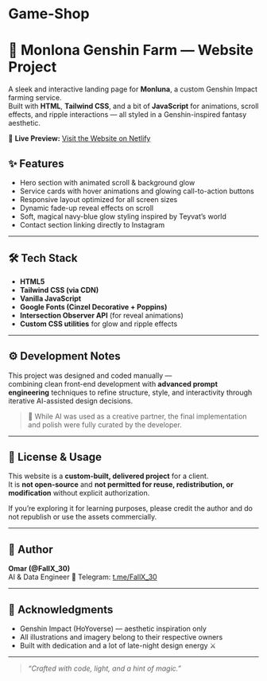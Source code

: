 # Game-Shop

# 🌌 Monlona Genshin Farm — Website Project


A sleek and interactive landing page for **Monluna**, a custom Genshin Impact farming service.  
Built with **HTML**, **Tailwind CSS**, and a bit of **JavaScript** for animations, scroll effects, and ripple interactions — all styled in a Genshin-inspired fantasy aesthetic.

🔗 **Live Preview:** [Visit the Website on Netlify](https://monlona-shop.netlify.app/)


## ✨ Features

- Hero section with animated scroll & background glow  
- Service cards with hover animations and glowing call-to-action buttons  
- Responsive layout optimized for all screen sizes  
- Dynamic fade-up reveal effects on scroll  
- Soft, magical navy-blue glow styling inspired by Teyvat’s world  
- Contact section linking directly to Instagram  

---

## 🛠️ Tech Stack

- **HTML5**
- **Tailwind CSS (via CDN)**
- **Vanilla JavaScript**
- **Google Fonts (Cinzel Decorative + Poppins)**
- **Intersection Observer API** (for reveal animations)
- **Custom CSS utilities** for glow and ripple effects

---

## ⚙️ Development Notes

This project was designed and coded manually —  
combining clean front-end development with **advanced prompt engineering** techniques to refine structure, style, and interactivity through iterative AI-assisted design decisions.

> 🧠 While AI was used as a creative partner, the final implementation and polish were fully curated by the developer.

---

## 🚫 License & Usage

This website is a **custom-built, delivered project** for a client.  
It is **not open-source** and **not permitted for reuse, redistribution, or modification** without explicit authorization.

If you’re exploring it for learning purposes, please credit the author and do not republish or use the assets commercially.

---

## 👤 Author

**Omar (@FallX_30)**  
AI & Data Engineer
📩 Telegram: [t.me/FallX_30](http://t.me/FallX_30)

---

## 🌟 Acknowledgments

- Genshin Impact (HoYoverse) — aesthetic inspiration only  
- All illustrations and imagery belong to their respective owners  
- Built with dedication and a lot of late-night design energy ⚔️

---

> _“Crafted with code, light, and a hint of magic.”_
